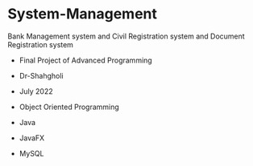 # System-Management
Bank Management system and Civil Registration system and Document Registration system

- Final Project of Advanced Programming
- Dr-Shahgholi
- July 2022

- Object Oriented Programming
- Java
- JavaFX
- MySQL
